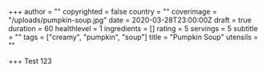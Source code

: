 +++
author = ""
copyrighted = false
country = ""
coverimage = "/uploads/pumpkin-soup.jpg"
date = 2020-03-28T23:00:00Z
draft = true
duration = 60
healthlevel = 1
ingredients = []
rating = 5
servings = 5
subtitle = ""
tags = ["creamy", "pumpkin", "soup"]
title = "Pumpkin Soup"
utensils = ""

+++
Test 123